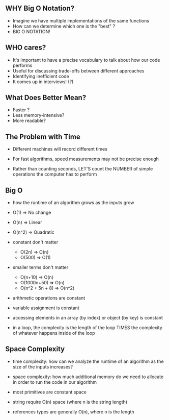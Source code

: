 ## WHY Big O Notation?

- Imagine we have multiple implementations of the same functions
- How can we determine which one is the "best" ?
- BIG O NOTATION!

## WHO cares?

- It's important to have a precise vocabulary to talk about how our code performs
- Useful for discussing trade-offs between different approaches
- Identifying inefficient code
- It comes up in interviews! (?)

## What Does Better Mean?

- Faster ?
- Less memory-intensive?
- More readable?

## The Problem with Time

- Different machines will record different times
- For fast algorithms, speed measurements may not be precise enough

- Rather than counting seconds, LET'S count the NUMBER of simple operations the computer has to perform

## Big O

- how the runtime of an algorithm grows as the inputs grow

- O(1) => No change
- O(n) => Linear
- O(n^2) => Quadratic

- constant don't matter
  - O(2n) => O(n)
  - O(500) => O(1)
- smaller terms don't matter
  - O(n+10) => O(n)
  - O(1000n+50) => O(n)
  - O(n^2 + 5n + 8) => O(n^2)
- arithmetic operations are constant
- variable assignment is constant
- accessing elements in an array (by index) or object (by key) is constant
- in a loop, the complexity is the length of the loop TIMES the complexity of whatever happens inside of the loop

## Space Complexity

- time complexity: how can we analyze the runtime of an algorithm as the size of the inputs increases?
- space complexity: how much additional memory do we need to allocate in order to run the code in our algorithm

- most primitives are constant space
- string require O(n) space (where n is the string length)
- references types are generally O(n), where n is the length
